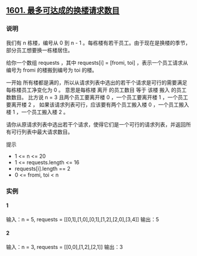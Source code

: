## [1601. 最多可达成的换楼请求数目](https://leetcode-cn.com/problems/maximum-number-of-achievable-transfer-requests/)

### 说明
我们有 n 栋楼，编号从 0 到 n - 1 。每栋楼有若干员工。由于现在是换楼的季节，部分员工想要换一栋楼居住。

给你一个数组 requests ，其中 requests[i] = [fromi, toi] ，表示一个员工请求从编号为 fromi 的楼搬到编号为 toi 的楼。

一开始 所有楼都是满的，所以从请求列表中选出的若干个请求是可行的需要满足 每栋楼员工净变化为 0 。
意思是每栋楼 离开 的员工数目 等于 该楼 搬入 的员工数数目。
比方说 n = 3 且两个员工要离开楼 0 ，一个员工要离开楼 1 ，一个员工要离开楼 2 ，
如果该请求列表可行，应该要有两个员工搬入楼 0 ，一个员工搬入楼 1 ，一个员工搬入楼 2 。

请你从原请求列表中选出若干个请求，使得它们是一个可行的请求列表，并返回所有可行列表中最大请求数目。

提示
* 1 <= n <= 20
* 1 <= requests.length <= 16
* requests[i].length == 2
* 0 <= fromi, toi < n

### 实例
#### 1
输入：n = 5, requests = [[0,1],[1,0],[0,1],[1,2],[2,0],[3,4]]
输出：5

#### 2
输入：n = 3, requests = [[0,0],[1,2],[2,1]]
输出：3